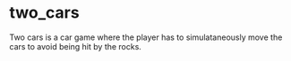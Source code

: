 # two_cars

Two cars is a car game where the player has to simulataneously move the cars to avoid being hit by the rocks.
